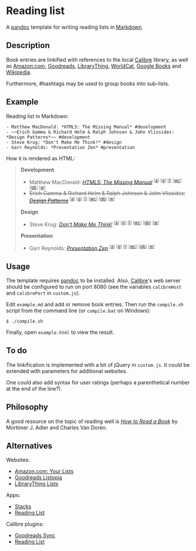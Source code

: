 Reading list
============

A [pandoc](http://pandoc.org/) template for writing reading lists in
[Markdown](http://daringfireball.net/projects/markdown/syntax).

Description
-----------

Book entries are linkified with references to the local
[Calibre](http://calibre-ebook.com/) library, as well as
[Amazon.com](http://www.amazon.com/),
[Goodreads](http://www.goodreads.com/),
[LibraryThing](http://www.librarything.com/),
[WorldCat](http://www.worldcat.org/),
[Google Books](http://books.google.no/) and
[Wikipedia](http://en.wikipedia.org/wiki/Main_Page).

Furthermore, #hashtags may be used to group books into sub-lists.

Example
-------

Reading list in Markdown:

    - Matthew MacDonald: *HTML5: The Missing Manual* #development
    - ~~Erich Gamma & Richard Helm & Ralph Johnson & John Vlissides: *Design Patterns*~~ #development
    - Steve Krug: *Don't Make Me Think!* #design
    - Garr Reynolds: *Presentation Zen* #presentation

How it is rendered as HTML:

> **Development**
>
> -   Matthew MacDonald: *[HTML5: The Missing Manual](http://localhost:8080/browse/search?query=matthew%20macdonald%20html5%20the%20missing%20manual)* <sup>[[a](http://www.amazon.com/s/?field-keywords=matthew%20macdonald%20html5%20the%20missing%20manual)] [[g](http://www.goodreads.com/search?query=matthew%20macdonald%20html5%20the%20missing%20manual)] [[l](http://www.librarything.com/search.php?term=matthew%20macdonald%20html5%20the%20missing%20manual)] [[wc](http://www.worldcat.org/search?q=matthew%20macdonald%20html5%20the%20missing%20manual)] [[gb](http://www.google.com/?gws_rd=ssl#tbm=bks&q=matthew%20macdonald%20html5%20the%20missing%20manual)] [[w](http://en.wikipedia.org/w/index.php?search=matthew%20macdonald%20html5%20the%20missing%20manual)]</sup>
> -   ~~Erich Gamma & Richard Helm & Ralph Johnson & John Vlissides: *[Design Patterns](http://localhost:8080/browse/search?query=erich%20gamma%20richard%20helm%20ralph%20johnson%20john%20vlissides%20design%20patterns)*~~ <sup>[[a](http://www.amazon.com/s/?field-keywords=erich%20gamma%20richard%20helm%20ralph%20johnson%20john%20vlissides%20design%20patterns)] [[g](http://www.goodreads.com/search?query=erich%20gamma%20richard%20helm%20ralph%20johnson%20john%20vlissides%20design%20patterns)] [[l](http://www.librarything.com/search.php?term=erich%20gamma%20richard%20helm%20ralph%20johnson%20john%20vlissides%20design%20patterns)] [[wc](http://www.worldcat.org/search?q=erich%20gamma%20richard%20helm%20ralph%20johnson%20john%20vlissides%20design%20patterns)] [[gb](http://www.google.com/?gws_rd=ssl#tbm=bks&q=erich%20gamma%20richard%20helm%20ralph%20johnson%20john%20vlissides%20design%20patterns)] [[w](http://en.wikipedia.org/w/index.php?search=erich%20gamma%20richard%20helm%20ralph%20johnson%20john%20vlissides%20design%20patterns)]</sup>
>
> **Design**
>
> -   Steve Krug: *[Don't Make Me Think!](http://localhost:8080/browse/search?query=steve%20krug%20don%27t%20make%20me%20think%20)* <sup>[[a](http://www.amazon.com/s/?field-keywords=steve%20krug%20don%27t%20make%20me%20think%20)] [[g](http://www.goodreads.com/search?query=steve%20krug%20don%27t%20make%20me%20think%20)] [[l](http://www.librarything.com/search.php?term=steve%20krug%20don%27t%20make%20me%20think%20)] [[wc](http://www.worldcat.org/search?q=steve%20krug%20don%27t%20make%20me%20think%20)] [[gb](http://www.google.com/?gws_rd=ssl#tbm=bks&q=steve%20krug%20don%27t%20make%20me%20think%20)] [[w](http://en.wikipedia.org/w/index.php?search=steve%20krug%20don%27t%20make%20me%20think%20)]</sup>
>
> **Presentation**
>
> -   Garr Reynolds: *[Presentation Zen](http://localhost:8080/browse/search?query=garr%20reynolds%20presentation%20zen)* <sup>[[a](http://www.amazon.com/s/?field-keywords=garr%20reynolds%20presentation%20zen)] [[g](http://www.goodreads.com/search?query=garr%20reynolds%20presentation%20zen)] [[l](http://www.librarything.com/search.php?term=garr%20reynolds%20presentation%20zen)] [[wc](http://www.worldcat.org/search?q=garr%20reynolds%20presentation%20zen)] [[gb](http://www.google.com/?gws_rd=ssl#tbm=bks&q=garr%20reynolds%20presentation%20zen)] [[w](http://en.wikipedia.org/w/index.php?search=garr%20reynolds%20presentation%20zen)]</sup>

Usage
-----

The template requires [pandoc](http://pandoc.org/) to be installed.
Also, [Calibre](http://calibre-ebook.com/)'s web server should be
configured to run on port 8080 (see the variables `calibreHost` and
`calibrePort` in `custom.js`).

Edit `example.md` and add or remove book entries. Then run the
`compile.sh` script from the command line (or `compile.bat` on
Windows):

    $ ./compile.sh

Finally, open `example.html` to view the result.

To do
-----

The linkification is implemented with a bit of jQuery in `custom.js`.
It could be extended with parameters for additional websites.

One could also add syntax for user ratings (perhaps a parenthetical
number at the end of the line?).

Philosophy
----------

A good resource on the topic of reading well is
*[How to Read a Book](http://www.amazon.com/dp/0671212095/)* by
Mortimer J. Adler and Charles Van Doren.

Alternatives
------------

Websites:

-   [Amazon.com: Your Lists](http://www.amazon.com/gp/lists/homepage.html)
-   [Goodreads Listopia](http://www.goodreads.com/list)
-   [LibraryThing Lists](http://www.librarything.com/lists)

Apps:

-   [Stacks](https://itunes.apple.com/us/app/stacks-a-modern-reading-list/id734184669)
-   [Reading List](https://itunes.apple.com/us/app/reading-list-keep-track-your/id1050466668)

Calibre plugins:

-   [Goodreads Sync](http://www.mobileread.com/forums/showthread.php?t=123281)
-   [Reading List](http://www.mobileread.com/forums/showthread.php?t=134856)
